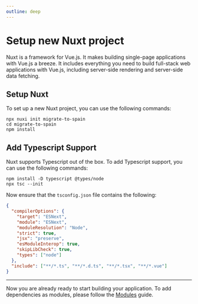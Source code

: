```yaml
---
outline: deep
---
```


# Setup new Nuxt project

Nuxt is a framework for Vue.js. It makes building single-page applications with Vue.js a breeze. It
includes everything you need to build full-stack web applications with Vue.js, including server-side
rendering and server-side data fetching.


## Setup Nuxt
To set up a new Nuxt project, you can use the following commands:

```console
npx nuxi init migrate-to-spain
cd migrate-to-spain
npm install
```


## Add Typescript Support
Nuxt supports Typescript out of the box. To add Typescript support, you can use the following commands:

```console
npm install -D typescript @types/node
npx tsc --init
```

Now ensure that the `tsconfig.json` file contains the following:

```json
{
  "compilerOptions": {
    "target": "ESNext",
    "module": "ESNext",
    "moduleResolution": "Node",
    "strict": true,
    "jsx": "preserve",
    "esModuleInterop": true,
    "skipLibCheck": true,
    "types": ["node"]
  },
  "include": ["**/*.ts", "**/*.d.ts", "**/*.tsx", "**/*.vue"]
}
```

---

Now you are already ready to start building your application. To add dependencies as modules,
please follow the [Modules](/nuxt/add-modules/index.html) guide.
